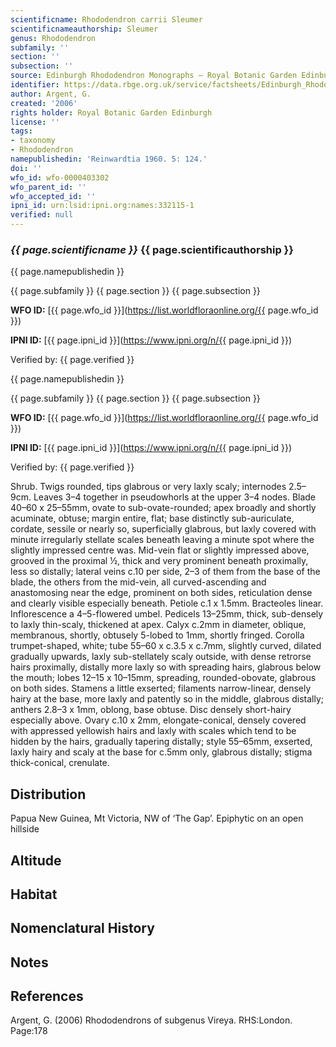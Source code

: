 ```yaml
---
scientificname: Rhododendron carrii Sleumer
scientificnameauthorship: Sleumer
genus: Rhododendron
subfamily: ''
section: ''
subsection: ''
source: Edinburgh Rhododendron Monographs – Royal Botanic Garden Edinburgh
identifier: https://data.rbge.org.uk/service/factsheets/Edinburgh_Rhododendron_Monographs.xhtml
author: Argent, G.
created: '2006'
rights holder: Royal Botanic Garden Edinburgh
license: ''
tags:
- taxonomy
- Rhododendron
namepublishedin: 'Reinwardtia 1960. 5: 124.'
doi: ''
wfo_id: wfo-0000403302
wfo_parent_id: ''
wfo_accepted_id: ''
ipni_id: urn:lsid:ipni.org:names:332115-1
verified: null
---
```

### _{{ page.scientificname }}_ {{ page.scientificauthorship }}
 {{ page.namepublishedin }}

{{ page.subfamily }} {{ page.section }} {{ page.subsection }}

**WFO ID:** [{{ page.wfo_id }}](https://list.worldfloraonline.org/{{ page.wfo_id }})

**IPNI ID:** [{{ page.ipni_id }}](https://www.ipni.org/n/{{ page.ipni_id }})

Verified by: {{ page.verified }}

 {{ page.namepublishedin }}

{{ page.subfamily }} {{ page.section }} {{ page.subsection }}

**WFO ID:** [{{ page.wfo_id }}](https://list.worldfloraonline.org/{{ page.wfo_id }})

**IPNI ID:** [{{ page.ipni_id }}](https://www.ipni.org/n/{{ page.ipni_id }})

Verified by: {{ page.verified }}



Shrub. Twigs rounded, tips glabrous or very laxly scaly; internodes 2.5–9cm. Leaves 3–4 together in pseudo­whorls at the upper 3–4 nodes. Blade 40–60 x 25–55mm, ovate to sub-ovate-rounded; apex broadly and shortly acuminate, obtuse; margin entire, flat; base distinctly sub-auriculate, cordate, sessile or nearly so, superficially glabrous, but laxly covered with minute irregularly stellate scales beneath leaving a minute spot where the slightly impressed centre was. Mid-vein flat or slightly impressed above, grooved in the proximal ½, thick and very prominent beneath proximally, less so distally; lateral veins c.10 per side, 2–3 of them from the base of the blade, the others from the mid-vein, all curved-ascending and anastomosing near the edge, prominent on both sides, reticulation dense and clearly visible especially beneath. Petiole c.1 x 1.5mm. Bracteoles linear. Inflorescence a 4–5-flowered umbel. Pedicels 13–25mm, thick, sub-densely to laxly thin-scaly, thickened at apex. Calyx c.2mm in diameter, oblique, membranous, shortly, obtusely 5-lobed to 1mm, shortly fringed. Corolla trumpet-shaped, white; tube 55–60 x c.3.5 x c.7mm, slightly curved, dilated gradually upwards, laxly sub-stellately scaly outside, with dense retrorse hairs proximally, distally more laxly so with spreading hairs, glabrous below the mouth; lobes 12–15 x 10–15mm, spreading, rounded-obovate, glabrous on both sides. Stamens a little exserted; filaments narrow-linear, densely hairy at the base, more laxly and patently so in the middle, glabrous distally; anthers 2.8–3 x 1mm, oblong, base obtuse. Disc densely short-hairy especially above. Ovary c.10 x 2mm, elongate-conical, densely covered with appressed yellowish hairs and laxly with scales which tend to be hidden by the hairs, gradually tapering distally; style 55–65mm, exserted, laxly hairy and scaly at the base for c.5mm only, glabrous distally; stigma thick-conical, crenulate.

## Distribution
Papua New Guinea, Mt Victoria, NW of ‘The Gap’. Epiphytic on an open hillside

## Altitude


## Habitat


## Nomenclatural History

                       
## Notes


## References

Argent, G. (2006) Rhododendrons of subgenus Vireya. RHS:London. Page:178
